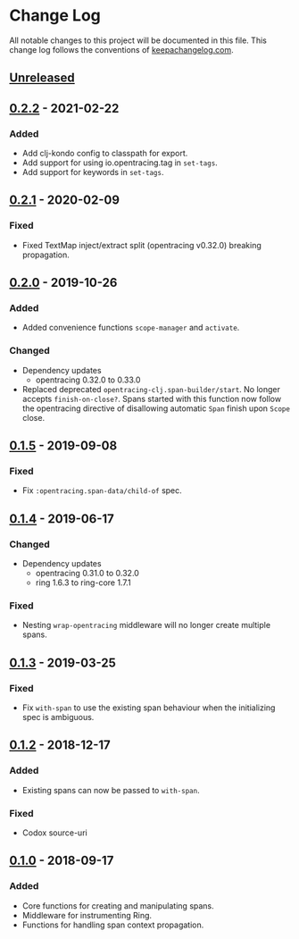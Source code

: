 # Change Log

All notable changes to this project will be documented in this file. This change log follows the conventions of [keepachangelog.com](http://keepachangelog.com/).

## [Unreleased]

## [0.2.2] - 2021-02-22
### Added
- Add clj-kondo config to classpath for export.
- Add support for using io.opentracing.tag in `set-tags`.
- Add support for keywords in `set-tags`.

## [0.2.1] - 2020-02-09
### Fixed
- Fixed TextMap inject/extract split (opentracing v0.32.0) breaking propagation.

## [0.2.0] - 2019-10-26
### Added
- Added convenience functions `scope-manager` and `activate`.

### Changed
- Dependency updates
  - opentracing 0.32.0 to 0.33.0
- Replaced deprecated `opentracing-clj.span-builder/start`. No longer accepts
  `finish-on-close?`. Spans started with this function now follow the
  opentracing directive of disallowing automatic `Span` finish upon `Scope`
  close.

## [0.1.5] - 2019-09-08
### Fixed
- Fix `:opentracing.span-data/child-of` spec.

## [0.1.4] - 2019-06-17
### Changed
- Dependency updates
  - opentracing 0.31.0 to 0.32.0
  - ring 1.6.3 to ring-core 1.7.1

### Fixed
- Nesting `wrap-opentracing` middleware will no longer create multiple spans.

## [0.1.3] - 2019-03-25
### Fixed
- Fix `with-span` to use the existing span behaviour when the initializing spec is ambiguous.

## [0.1.2] - 2018-12-17
### Added
- Existing spans can now be passed to `with-span`.

### Fixed
- Codox source-uri

## [0.1.0] - 2018-09-17
### Added
- Core functions for creating and manipulating spans.
- Middleware for instrumenting Ring.
- Functions for handling span context propagation.

[Unreleased]: https://github.com/alvinfrancis/opentracing-clj/compare/v0.2.2...HEAD
[0.2.2]: https://github.com/alvinfrancis/opentracing-clj/compare/v0.2.1...v0.2.2
[0.2.1]: https://github.com/alvinfrancis/opentracing-clj/compare/v0.2.0...v0.2.1
[0.2.0]: https://github.com/alvinfrancis/opentracing-clj/compare/v0.1.5...v0.2.0
[0.1.5]: https://github.com/alvinfrancis/opentracing-clj/compare/v0.1.4...v0.1.5
[0.1.4]: https://github.com/alvinfrancis/opentracing-clj/compare/v0.1.3...v0.1.4
[0.1.3]: https://github.com/alvinfrancis/opentracing-clj/compare/v0.1.2...v0.1.3
[0.1.2]: https://github.com/alvinfrancis/opentracing-clj/compare/v0.1.0...v0.1.2
[0.1.0]: https://github.com/alvinfrancis/opentracing-clj/compare/284ca4ca0bfadf860c46403c69fd0b313128e6ed...v0.1.0

